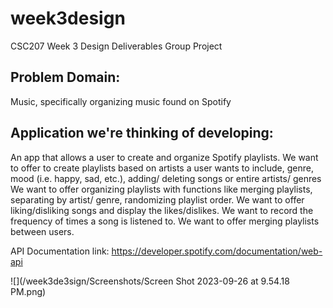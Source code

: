 # week3design
CSC207 Week 3 Design Deliverables Group Project

## Problem Domain: 
Music, specifically organizing music found on Spotify

## Application we're thinking of developing:
An app that allows a user to create and organize Spotify playlists.
We want to offer to create playlists based on artists a user wants to include, genre, mood (i.e. happy, sad, etc.), 
adding/ deleting songs or entire artists/ genres
We want to offer organizing playlists with functions like merging playlists, separating by artist/ genre, 
randomizing playlist order.
We want to offer liking/disliking songs and display the likes/dislikes.
We want to record the frequency of times a song is listened to.
We want to offer merging playlists between users.

API Documentation link: https://developer.spotify.com/documentation/web-api

![](/week3de3sign/Screenshots/Screen Shot 2023-09-26 at 9.54.18 PM.png)
